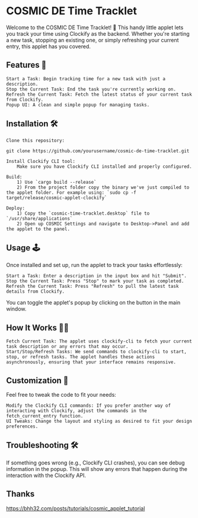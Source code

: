 # COSMIC DE Time Tracklet

Welcome to the COSMIC DE Time Tracklet! 🚀 This handy little applet lets you track your time using Clockify as the backend. Whether you're starting a new task, stopping an existing one, or simply refreshing your current entry, this applet has you covered.
## Features 🌟

    Start a Task: Begin tracking time for a new task with just a description.
    Stop the Current Task: End the task you're currently working on.
    Refresh the Current Task: Fetch the latest status of your current task from Clockify.
    Popup UI: A clean and simple popup for managing tasks.

## Installation 🛠️

    Clone this repository:

    git clone https://github.com/yourusername/cosmic-de-time-tracklet.git

    Install Clockify CLI tool:
        Make sure you have Clockify CLI installed and properly configured.

    Build:
        1) Use `cargo build --release`
        2) From the project folder copy the binary we've just compiled to the applet folder. For example using: `sudo cp -f target/release/cosmic-applet-clockify`

    Deploy:
        1) Copy the `cosmic-time-tracklet.desktop` file to `/usr/share/applications`
        2) Open up COSMIC Settings and navigate to Desktop->Panel and add the applet to the panel.

## Usage 🕹️

Once installed and set up, run the applet to track your tasks effortlessly:

    Start a Task: Enter a description in the input box and hit "Submit".
    Stop the Current Task: Press "Stop" to mark your task as completed.
    Refresh the Current Task: Press "Refresh" to pull the latest task details from Clockify.

You can toggle the applet's popup by clicking on the button in the main window.
## How It Works 🧑‍💻

    Fetch Current Task: The applet uses clockify-cli to fetch your current task description or any errors that may occur.
    Start/Stop/Refresh Tasks: We send commands to clockify-cli to start, stop, or refresh tasks. The applet handles these actions asynchronously, ensuring that your interface remains responsive.

## Customization 🔧

Feel free to tweak the code to fit your needs:

    Modify the Clockify CLI commands: If you prefer another way of interacting with Clockify, adjust the commands in the fetch_current_entry function.
    UI Tweaks: Change the layout and styling as desired to fit your design preferences.

## Troubleshooting 🛠️

If something goes wrong (e.g., Clockify CLI crashes), you can see debug information in the popup. This will show any errors that happen during the interaction with the Clockify API.

## Thanks
https://bhh32.com/posts/tutorials/cosmic_applet_tutorial
